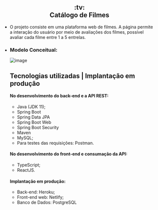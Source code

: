 <h2 align="center">:tv: <br/> Catálogo de Filmes</h2>

  - O projeto consiste em uma plataforma web de filmes. A página permite a interação do usuário por meio de avaliações dos filmes, possível avaliar cada filme entre 1 a 5 entrelas.

- ### Modelo Conceitual:

  ![image](https://github.com/marcosrebelo97/dsmovie-project/assets/37541973/b0917015-1fe8-48dc-910f-e637de7915be)
 
  ## Tecnologias utilizadas | Implantação em produção
  #### No desenvolvimento do back-end e a API REST:
  - Java (JDK 11);
  - Spring Boot
  - Spring Data JPA
  - Spring Boot Web
  - Spring Boot Security
  - Maven
  - MySQL;
  - Para testes das requisições: Postman.
  #### No desenvolvimento do front-end e consumação da API:
  - TypeScript;
  - ReactJS.
  #### Implantação em produção:
  - Back-end: Heroku;
  - Front-end web: Netlify;
  - Banco de Dados: PostgreSQL  
